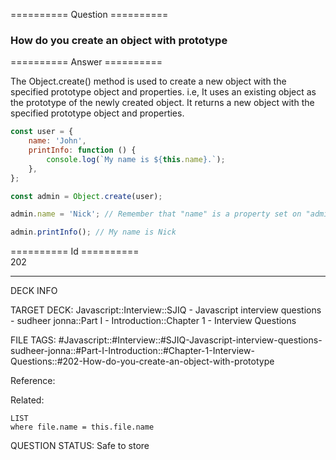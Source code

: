 ========== Question ==========  

### How do you create an object with prototype  

========== Answer ==========  

The Object.create() method is used to create a new object with the specified prototype object and properties. i.e, It uses an existing object as the prototype of the newly created object. It returns a new object with the specified prototype object and properties.

```javascript
const user = {
    name: 'John',
    printInfo: function () {
        console.log(`My name is ${this.name}.`);
    },
};

const admin = Object.create(user);

admin.name = 'Nick'; // Remember that "name" is a property set on "admin" but not on "user" object

admin.printInfo(); // My name is Nick
```

========== Id ==========  
202

---

DECK INFO

TARGET DECK: Javascript::Interview::SJIQ - Javascript interview questions - sudheer jonna::Part I - Introduction::Chapter 1 - Interview Questions

FILE TAGS: #Javascript::#Interview::#SJIQ-Javascript-interview-questions-sudheer-jonna::#Part-I-Introduction::#Chapter-1-Interview-Questions::#202-How-do-you-create-an-object-with-prototype

Reference:

Related:

```dataview
LIST
where file.name = this.file.name
```

QUESTION STATUS: Safe to store
